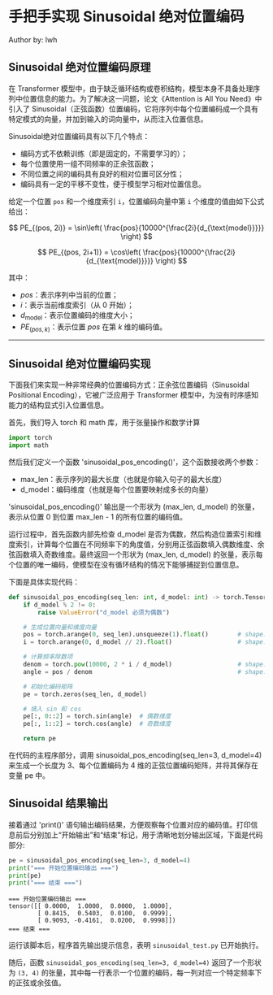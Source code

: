 # 手把手实现 Sinusoidal 绝对位置编码

Author by: lwh

## Sinusoidal 绝对位置编码原理
在 Transformer 模型中，由于缺乏循环结构或卷积结构，模型本身不具备处理序列中位置信息的能力。为了解决这一问题，论文《Attention is All You Need》中引入了 Sinusoidal（正弦函数）位置编码，它将序列中每个位置编码成一个具有特定模式的向量，并加到输入的词向量中，从而注入位置信息。  

Sinusoidal绝对位置编码具有以下几个特点：
- 编码方式不依赖训练（即是固定的，不需要学习的）；
- 每个位置使用一组不同频率的正余弦函数；
- 不同位置之间的编码具有良好的相对位置可区分性；
- 编码具有一定的平移不变性，便于模型学习相对位置信息。


给定一个位置 `pos` 和一个维度索引 `i`，位置编码向量中第 `i` 个维度的值由如下公式给出：

$$
PE_{(pos, 2i)} = \sin\left( \frac{pos}{10000^{\frac{2i}{d_{\text{model}}}}} \right)
$$

$$
PE_{(pos, 2i+1)} = \cos\left( \frac{pos}{10000^{\frac{2i}{d_{\text{model}}}}} \right)
$$

其中：
- $pos$：表示序列中当前的位置；
- $i$：表示当前维度索引（从 0 开始）；
- $d_{\text{model}}$：表示位置编码的维度大小；
- $PE_{(pos, k)}$：表示位置 $pos$ 在第 $k$ 维的编码值。

---

## Sinusoidal 绝对位置编码实现

下面我们来实现一种非常经典的位置编码方式：正余弦位置编码（Sinusoidal Positional Encoding），它被广泛应用于 Transformer 模型中，为没有时序感知能力的结构显式引入位置信息。

首先，我们导入 torch 和 math 库，用于张量操作和数学计算


```python
import torch
import math
```

然后我们定义一个函数 'sinusoidal_pos_encoding()'，这个函数接收两个参数：

- max_len：表示序列的最大长度（也就是你输入句子的最大长度）
- d_model：编码维度（也就是每个位置要映射成多长的向量）

'sinusoidal_pos_encoding()' 输出是一个形状为 (max_len, d_model) 的张量，表示从位置 0 到位置 max_len - 1 的所有位置的编码值。

运行过程中，首先函数内部先检查 d_model 是否为偶数，然后构造位置索引和维度索引，计算每个位置在不同频率下的角度值，分别用正弦函数填入偶数维度、余弦函数填入奇数维度。最终返回一个形状为 (max_len, d_model) 的张量，表示每个位置的唯一编码，使模型在没有循环结构的情况下能够捕捉到位置信息。

下面是具体实现代码：


```python
def sinusoidal_pos_encoding(seq_len: int, d_model: int) -> torch.Tensor:
    if d_model % 2 != 0:
        raise ValueError("d_model 必须为偶数")

    # 生成位置向量和维度向量
    pos = torch.arange(0, seq_len).unsqueeze(1).float()        # shape: (seq_len, 1)
    i = torch.arange(0, d_model // 2).float()                  # shape: (d_model/2,)

    # 计算频率除数项
    denom = torch.pow(10000, 2 * i / d_model)                  # shape: (d_model/2,)
    angle = pos / denom                                        # shape: (seq_len, d_model/2)

    # 初始化编码矩阵
    pe = torch.zeros(seq_len, d_model)

    # 填入 sin 和 cos
    pe[:, 0::2] = torch.sin(angle)  # 偶数维度
    pe[:, 1::2] = torch.cos(angle)  # 奇数维度

    return pe
```

在代码的主程序部分，调用 sinusoidal_pos_encoding(seq_len=3, d_model=4) 来生成一个长度为 3、每个位置编码为 4 维的正弦位置编码矩阵，并将其保存在变量 pe 中。

## Sinusoidal 结果输出

接着通过 'print()' 语句输出编码结果，方便观察每个位置对应的编码值。打印信息前后分别加上“开始输出”和“结束”标记，用于清晰地划分输出区域，下面是代码部分:


```python
pe = sinusoidal_pos_encoding(seq_len=3, d_model=4)
print("=== 开始位置编码输出 ===")
print(pe)
print("=== 结束 ===")
```

    === 开始位置编码输出 ===
    tensor([[ 0.0000,  1.0000,  0.0000,  1.0000],
            [ 0.8415,  0.5403,  0.0100,  0.9999],
            [ 0.9093, -0.4161,  0.0200,  0.9998]])
    === 结束 ===
    

运行该脚本后，程序首先输出提示信息，表明 `sinusoidal_test.py` 已开始执行。

随后，函数 `sinusoidal_pos_encoding(seq_len=3, d_model=4)` 返回了一个形状为 `(3, 4)` 的张量，其中每一行表示一个位置的编码，每一列对应一个特定频率下的正弦或余弦值。

